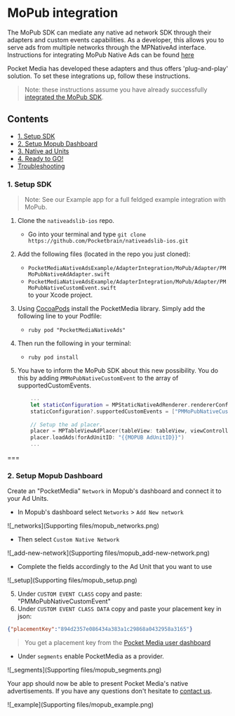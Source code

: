 # MoPub integration
The MoPub SDK can mediate any native ad network SDK through their adapters and custom events capabilities. As a developer, this allows you to serve ads from multiple networks through the MPNativeAd interface. Instructions for integrating MoPub Native Ads can be found [here](https://github.com/mopub/mopub-ios-sdk/wiki/Native-Ads-Integration) 

Pocket Media has developed these adapters and thus offers 'plug-and-play' solution. To set these integrations up, follow these instructions.

> Note: these instructions assume you have already successfully [integrated the MoPub SDK](Getting-Started).

## Contents
* [1. Setup SDK](#1-setup-sdk)
* [2. Setup Mopub Dashboard](#2-setup-mopub-dashboard)
* [3. Native ad Units](#3-native-ad-units)
* [4. Ready to GO!](#4-ready-to-go)
* [Troubleshooting](#troubleshooting)

### 1. Setup SDK

> Note: See our Example app for a full feldged example integration with MoPub.

1. Clone the `nativeadslib-ios` repo.
    * Go into your terminal and type `git clone https://github.com/Pocketbrain/nativeadslib-ios.git`

2. Add the following files (located in the repo you just cloned):
    * `PocketMediaNativeAdsExample/AdapterIntegration/MoPub/Adapter/PMMoPubNativeAdAdapter.swift`
    * `PocketMediaNativeAdsExample/AdapterIntegration/MoPub/Adapter/PMMoPubNativeCustomEvent.swift`       
to your Xcode project.

3. Using [CocoaPods](http://cocoapods.org/) install the PocketMedia library.
Simply add the following line to your Podfile:

	* ```ruby pod "PocketMediaNativeAds"```

4. Then run the following in your terminal: 
	* ```ruby pod install```

5. You have to inform the MoPub SDK about this new possibility. You do this by adding ```PMMoPubNativeCustomEvent``` to the array of supportedCustomEvents.

	```swift
		...
	    let staticConfiguration = MPStaticNativeAdRenderer.rendererConfiguration(with: staticSettings)
	    staticConfiguration?.supportedCustomEvents = ["PMMoPubNativeCustomEvent"]
		
	    // Setup the ad placer.
	    placer = MPTableViewAdPlacer(tableView: tableView, viewController: self, rendererConfigurations: [staticConfiguration as Any])
	    placer.loadAds(forAdUnitID: "{{MOPUB AdUnitID}}")
	    ...
	```
	
===

### 2. Setup Mopub Dashboard

Create an "PocketMedia" `Network` in Mopub's dashboard and connect it to your Ad Units.

* In Mopub's dashboard select `Networks`  > `Add New network`

![_networks](Supporting files/mopub_networks.png)

* Then select `Custom Native Network`

![_add-new-network](Supporting files/mopub_add-new-network.png)

* Complete the fields accordingly to the Ad Unit that you want to use

![_setup](Supporting files/mopub_setup.png)

5. Under `CUSTOM EVENT CLASS` copy and paste: "PMMoPubNativeCustomEvent"
6. Under `CUSTOM EVENT CLASS DATA` copy and paste your placement key in json:

```json
{"placementKey":"894d2357e086434a383a1c29868a0432958a3165"}
```
> You get a placement key from the [Pocket Media user dashboard](http://third-party.pmgbrain.com/)

* Under `segments` enable PocketMedia as a provider.

![_segments](Supporting files/mopub_segments.png)

Your app should now be able to present Pocket Media's native advertisements. If you have any questions don't hesitate to [contact us](mailto:support@pocketmedia.mobi).

![_example](Supporting files/mopub_example.png)